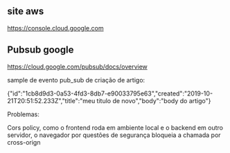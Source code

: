 ## site aws
https://console.cloud.google.com


## Pubsub google
https://cloud.google.com/pubsub/docs/overview


sample de evento pub_sub de criação de artigo:

{"id":"1cb8d9d3-0a53-4fd3-8db7-e90033795e63","created":"2019-10-21T20:51:52.233Z","title":"meu titulo de novo","body":"body do artigo"}


Problemas:

Cors policy, como o frontend roda em ambiente local e o backend em outro servidor, o navegador por questões de segurança bloqueia a chamada
por cross-orign